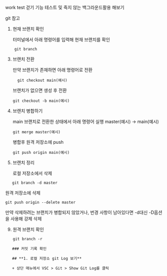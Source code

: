 work test
걷기 기능 테스트 및 죽지 않는 백그라운드활용 해보기


git 참고
1. 현재 브랜치 확인
   
   터미널에서 아래 명령어를 입력해 현재 브랜치를 확인
```
    git branch
```
3. 브랜치 전환
   
   만약 브랜치가 존재하면 아래 명령어로 전환
   ````
     git checkout main(예시)
   ````
   브랜치가 없으면 생성 후 전환
   ````
   git checkout -b main(예시)
   ````
5. 브랜치 병합하기
   
   main 브랜치로 전환한 상태에서 아래 명령어 실행 master(예시) -> main(예시)
   ````
   git merge master(예시)
   ````
   병합후 원격 저장소에 push
   ````
   git push origin main(예시)
   ````
7. 브랜치 정리
   
   로컬 저장소에서 삭제
````
   git branch -d master
   ````
   원격 저장소에 삭제
   ````
   git push origin --delete master
   ````
   만약 삭제하려는 브랜치가 병합되지 않았거나, 번경 사항이 남아있다면 -d대신 -D옵션을 사용해 강제 삭제
   
9. 원격 브랜치 확인
    ````
   git branch -r
````
   ### 커밋 기록 확인
   
   ## **1. 로컬 저장소 git Log 보기**
   
   + 상단 매뉴에서 VSC > Git > Show Git Log를 클릭

